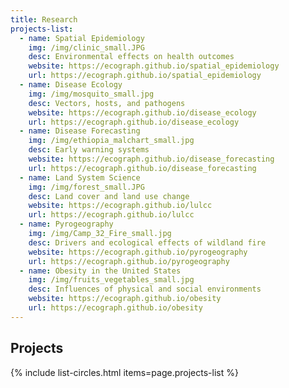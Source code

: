 ```yaml
---
title: Research
projects-list:
  - name: Spatial Epidemiology
    img: /img/clinic_small.JPG
    desc: Environmental effects on health outcomes
    website: https://ecograph.github.io/spatial_epidemiology
    url: https://ecograph.github.io/spatial_epidemiology
  - name: Disease Ecology
    img: /img/mosquito_small.jpg
    desc: Vectors, hosts, and pathogens
    website: https://ecograph.github.io/disease_ecology
    url: https://ecograph.github.io/disease_ecology
  - name: Disease Forecasting
    img: /img/ethiopia_malchart_small.jpg
    desc: Early warning systems
    website: https://ecograph.github.io/disease_forecasting
    url: https://ecograph.github.io/disease_forecasting
  - name: Land System Science
    img: /img/forest_small.JPG
    desc: Land cover and land use change
    website: https://ecograph.github.io/lulcc
    url: https://ecograph.github.io/lulcc
  - name: Pyrogeography
    img: /img/Camp_32_Fire_small.jpg
    desc: Drivers and ecological effects of wildland fire
    website: https://ecograph.github.io/pyrogeography
    url: https://ecograph.github.io/pyrogeography
  - name: Obesity in the United States
    img: /img/fruits_vegetables_small.jpg
    desc: Influences of physical and social environments
    website: https://ecograph.github.io/obesity
    url: https://ecograph.github.io/obesity
---
```


## Projects

{% include list-circles.html items=page.projects-list %}
